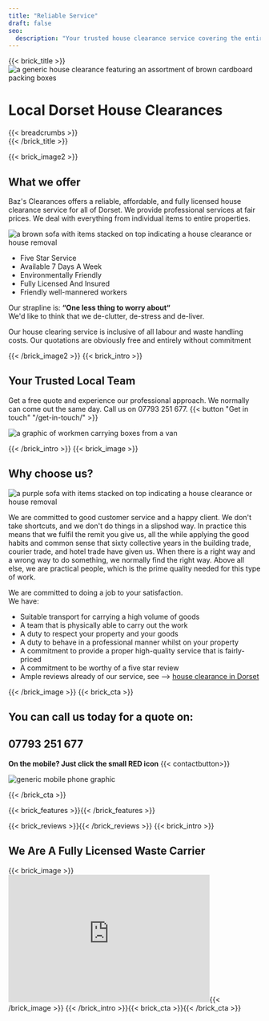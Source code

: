 ```yaml
---
title: "Reliable Service"
draft: false
seo:
  description: "Your trusted house clearance service covering the entire county of Dorset. We offer efficient and affordable property removal for all types of properties. Get a free, no-obligation quote today!"
---
```

{{< brick_title >}}                                                                                                                                                            
  ![a generic house clearance featuring an assortment of brown cardboard packing boxes](/uploads/photos/clear1.jpg)                                                                                                                                                
  # Local Dorset House Clearances                                                                                                                                                             
{{< breadcrumbs >}}                                                                                                                                                            
{{< /brick_title >}} 

{{< brick_image2 >}}

## What we offer
Baz's Clearances offers a reliable, affordable, and fully licensed house clearance service
for all of Dorset. We provide professional services at fair prices. We deal with everything from individual items to entire properties.

![a brown sofa with items stacked on top indicating a house clearance or house removal](/uploads/illustrations/cuate/sofa3.jpg)

- Five Star Service 
- Available 7 Days A Week 
- Environmentally Friendly 
- Fully Licensed And Insured 
- Friendly well-mannered workers

Our strapline is:
**“One less thing to worry about“**  
We'd like to think that we de-clutter, de-stress and de-liver.

Our house clearing service is inclusive of all labour and waste handling costs.
Our quotations are obviously free and entirely without commitment 

{{< /brick_image2 >}}
{{< brick_intro >}}
## Your Trusted Local Team
Get a free quote and experience our professional approach. We normally can come out the same day. Call us on 07793 251 677.
{{< button "Get in touch" "/get-in-touch/" >}}

![a graphic of workmen carrying boxes from a van](/uploads/illustrations/cuate/van.jpg)

{{< /brick_intro >}}
{{< brick_image >}}

## Why choose us?

![a purple sofa with items stacked on top indicating a house clearance or house removal](/uploads/illustrations/cuate/sofa2.jpg)

We are committed to good customer service and a happy client. We don't take shortcuts, and we don't do things in a slipshod way.
In practice this means that we fulfil the remit you give us, all the while applying the good habits and common sense that
sixty collective years in the building trade, courier trade, and hotel trade have given us. When there is a right way and a wrong way to do something,
we normally find the right way. Above all else, we are practical people, which is the prime quality needed for this type of work. 

We are committed to doing a job to your satisfaction.  
We have: 

- Suitable transport for carrying a high volume of goods
- A team that is physically able to carry out the work
- A duty to respect your property and your goods
- A duty to behave in a professional manner whilst on your property
- A commitment to provide a proper high-quality service that is fairly-priced
- A commitment to be worthy of a five star review
- Ample reviews already of our service, see --> [house clearance in Dorset](https://g.page/r/CQwqbHECdONlEBM) 


 


{{< /brick_image >}}
{{< brick_cta >}}
##  You can call us today for a quote on:  

## 07793 251 677 
**On the mobile? Just click the small RED icon** {{< contactbutton>}}  

![generic mobile phone graphic](/uploads/illustrations/cuate/phone2.svg)

{{< /brick_cta >}} 

{{< brick_features >}}{{< /brick_features >}}    

{{< brick_reviews >}}{{< /brick_reviews >}}
{{< brick_intro >}}                                                                                                                                                            
                                                                                                                                                                                   
## We Are A Fully Licensed Waste Carrier                                                                                                                                                                                                                                                             
{{< brick_image >}}<iframe style="border: 16px solid #dddddd; overflow: hidden" width="370" height="222" 
src="https://environment.data.gov.uk/public-register/waste-carriers-brokers/widget/CBDU508787" 
title="Widget for CBDU508787"></iframe>{{< /brick_image >}}
{{< /brick_intro >}}{{< brick_cta >}}{{< /brick_cta >}}
